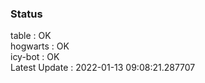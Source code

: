 ### Status


table : OK  
hogwarts : OK  
icy-bot : OK  
Latest Update : 2022-01-13 09:08:21.287707
